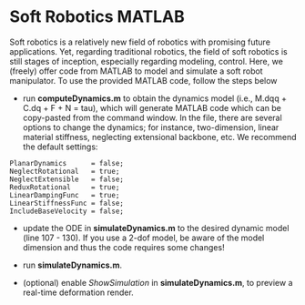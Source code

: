 # Soft Robotics MATLAB 

Soft robotics is a relatively new field of robotics with promising future applications. Yet, regarding traditional robotics, the field of soft robotics is still stages of inception, especially regarding modeling, control. Here, we (freely) offer code from MATLAB to model and simulate a soft robot manipulator. To use the provided MATLAB code, follow the steps below

* run **computeDynamics.m** to obtain the dynamics model (i.e., M.dqq + C.dq + F + N = tau), which will generate MATLAB code which can be copy-pasted from the command window. In the file, 
there are several options to change the dynamics; for instance, two-dimension, linear material stiffness, neglecting extensional backbone, etc. We recommend the default settings:

```
PlanarDynamics      = false;
NeglectRotational   = true;
NeglectExtensible   = false;
ReduxRotational     = true;
LinearDampingFunc   = true;
LinearStiffnessFunc = false;
IncludeBaseVelocity = false;
```

* update the ODE in **simulateDynamics.m** to the desired dynamic model (line 107 - 130). If you use a 2-dof model, be aware of the model dimension and thus the code requires some changes! 
* run **simulateDynamics.m**.

* (optional) enable *ShowSimulation* in **simulateDynamics.m**, to preview a real-time deformation render.
